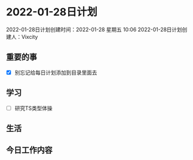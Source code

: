 # 2022-01-28日计划

2022-01-28日计划创建时间：2022-01-28 星期五  10:06
2022-01-28日计划创建人：Vixcity

## 重要的事
- [x] 别忘记给每日计划添加到目录里面去

## 学习
- [ ] 研究TS类型体操

## 生活

## 今日工作内容
